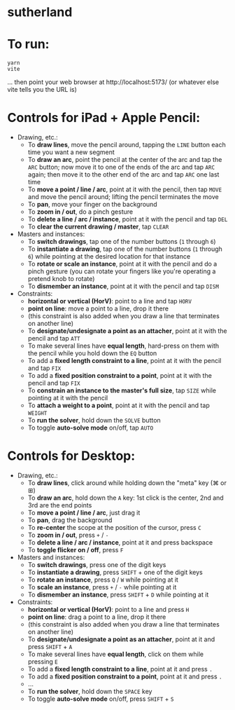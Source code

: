 # sutherland

# To run:

```
yarn
vite
```

... then point your web browser at http://localhost:5173/
(or whatever else vite tells you the URL is)

# Controls for iPad + Apple Pencil:

- Drawing, etc.:
  - To **draw lines**, move the pencil around, tapping the `LINE` button each time you want a new segment
  - To **draw an arc**, point the pencil at the center of the arc and tap the `ARC` button; now move it to one of the ends of the arc and tap `ARC` again; then move it to the other end of the arc and tap `ARC` one last time
  - To **move a point / line / arc**, point at it with the pencil, then tap `MOVE` and move the pencil around; lifting the pencil terminates the move
  - To **pan**, move your finger on the background
  - To **zoom in / out**, do a pinch gesture
  - To **delete a line / arc / instance**, point at it with the pencil and tap `DEL`
  - To **clear the current drawing / master**, tap `CLEAR`
- Masters and instances:
  - To **switch drawings**, tap one of the number buttons (`1` through `6`)
  - To **instantiate a drawing**, tap one of the number buttons (`1` through `6`) while pointing at the desired location for that instance
  - To **rotate or scale an instance**, point at it with the pencil and do a pinch gesture (you can rotate your fingers like you're operating a pretend knob to rotate)
  - To **dismember an instance**, point at it with the pencil and tap `DISM`
- Constraints:
  - **horizontal or vertical (HorV)**: point to a line and tap `HORV`
  - **point on line**: move a point to a line, drop it there
  - (this constraint is also added when you draw a line that terminates on another line)
  - To **designate/undesignate a point as an attacher**, point at it with the pencil and tap `ATT`
  - To make several lines have **equal length**, hard-press on them with the pencil while you hold down the `EQ` button
  - To add a **fixed length constraint to a line**, point at it with the pencil and tap `FIX`
  - To add a **fixed position constraint to a point**, point at it with the pencil and tap `FIX`
  - To **constrain an instance to the master's full size**, tap `SIZE` while pointing at it with the pencil
  - To **attach a weight to a point**, point at it with the pencil and tap `WEIGHT`
  - To **run the solver**, hold down the `SOLVE` button
  - To toggle **auto-solve mode** on/off, tap `AUTO`

# Controls for Desktop:

- Drawing, etc.:
  - To **draw lines**, click around while holding down the "meta" key (⌘ or ⊞)
  - To **draw an arc**, hold down the `A` key: 1st click is the center, 2nd and 3rd are the end points
  - To **move a point / line / arc**, just drag it
  - To **pan**, drag the background
  - To **re-center** the scope at the position of the cursor, press `C`
  - To **zoom in / out**, press `+` / `-`
  - To **delete a line / arc / instance**, point at it and press backspace
  - To **toggle flicker on / off**, press `F`
- Masters and instances:
  - To **switch drawings**, press one of the digit keys
  - To **instantiate a drawing**, press `SHIFT` + one of the digit keys
  - To **rotate an instance**, press `Q` / `W` while pointing at it
  - To **scale an instance**, press `+` / `-` while pointing at it
  - To **dismember an instance**, press `SHIFT` + `D` while pointing at it
- Constraints:
  - **horizontal or vertical (HorV)**: point to a line and press `H`
  - **point on line**: drag a point to a line, drop it there
  - (this constraint is also added when you draw a line that terminates on another line)
  - To **designate/undesignate a point as an attacher**, point at it and press `SHIFT` + `A`
  - To make several lines have **equal length**, click on them while pressing `E`
  - To add a **fixed length constraint to a line**, point at it and press `.`
  - To add a **fixed position constraint to a point**, point at it and press `.`
  - ...
  - To **run the solver**, hold down the `SPACE` key
  - To toggle **auto-solve mode** on/off, press `SHIFT` + `S`
